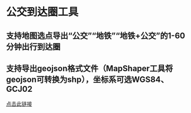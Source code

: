# 公交到达圈工具
## 支持地图选点导出“公交”“地铁”“地铁+公交”的1-60分钟出行到达圈
## 支持导出geojson格式文件（MapShaper工具将geojson可转换为shp），坐标系可选WGS84、GCJ02
[点击此链接](https://ni1o1.gitee.io/amapreachcircle/)

